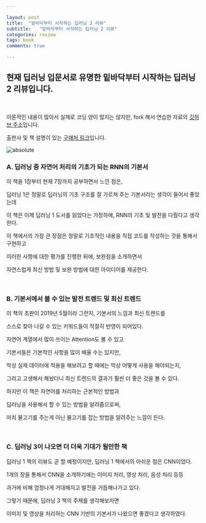 ```yaml
---

layout: post
title:  "밑바닥부터 시작하는 딥러닝 2 리뷰"
subtitle:   "밑바닥부터 시작하는 딥러닝 2 리뷰"
categories: review
tags: book
comments: true

---
```


## 현재 딥러닝 입문서로 유명한 밑바닥부터 시작하는 딥러닝 2 리뷰입니다.

<br/>

이론적인 내용이 많아서 실제로 코딩 양이 많지는 않지만, fork 해서 연습한 자료의 [깃허브 주소](https://github.com/bluemumin/deep-learning-from-scratch-2)입니다.

출판사 및 책 설명이 있는 [구매처 링크](https://www.hanbit.co.kr/store/books/look.php?p_code=B8950212853)입니다.

<img data-action="zoom" src='{{ "/assets/img/deeplearning2.jpg" | relative_url }}' alt='absolute'>

<br/>

### A. 딥러닝 중 자연어 처리의 기초가 되는 RNN의 기본서

이 책을 1장부터 현재 7장까지 공부하면서 느낀 점은,

딥러닝 1은 정말로 딥러닝의 기초 구조를 잘 가르쳐 주는 기본서라는 생각이 들어서 좋았는데

이 책은 이제 딥러닝 1 도서를 읽었다는 가정하에, RNN의 기초 및 발전을 다뤘다고 생각한다.

이 책에서의 가장 큰 장점은 정말로 기초적인 내용을 직접 코드를 작성하는 것을 통해서 구현하고

이러한 사항에 대한 평가를 진행한 뒤에, 보완점을 소개하면서

자연스럽게 최신 방법 및 보완 방법에 대한 아이디어를 제공한다.

<br/>

### B. 기본서에서 볼 수 있는 발전 트렌드 및 최신 트렌드

이 책의 초판이 2019년 5월이라 그런지, 기본서의 느낌과 최신 트렌드를

스스로 찾아 나갈 수 있는 키워드들이 적절히 반영이 되어있다.

자연어 계열에서 많이 쓰이는 Attention도 볼 수 있고

기본서들은 기본적인 사항을 많이 배울 수는 있지만,

막상 실제 데이터에 적용을 해보려고 할 때에는 막상 어떻게 사용을 해야되는지,

그리고 고생해서 해놨더니 최신 트렌드의 결과가 훨씬 더 좋은 것을 볼 수 있다.

하지만 이 책은 자연어를 처리하는 근본적인 방법과

딥러닝을 사용해서 할 수 있는 방법을 알려줌으로써,

마치 물고기를 주는게 아닌 물고기를 잡는 방법을 알려주는 느낌이 든다.

<br/>

### C. 딥러닝 3이 나오면 더 더욱 기대가 될만한 책

딥러닝 1 책의 리뷰도 곧 할 예정이지만, 딥러닝 1 책에서의 아쉬운 점은 CNN이었다.

1개의 장을 통해서 CNN을 소개하기에는 이미지 처리, 영상 처리, 음성 처리 등등

과거에 비해 엄청나게 거대해지고 발전을 거듭해나가고 있다.

그렇기 때문에, 딥러닝 3 책의 주제를 생각해보자면

이미지 및 영상을 처리하는 CNN 기반의 기본서가 나왔으면 좋겠다고 생각하였다.